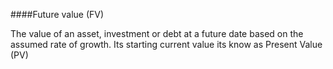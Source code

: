 ####Future value (FV)

The value of an asset, investment or debt at a future date based on the assumed rate of growth.  Its starting current value its know as Present Value (PV)

